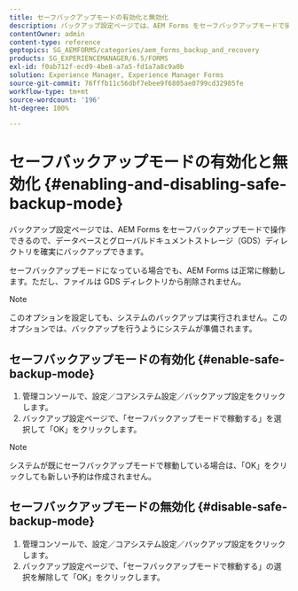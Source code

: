 ```yaml
---
title: セーフバックアップモードの有効化と無効化
description: バックアップ設定ページでは、AEM Forms をセーフバックアップモードで操作できるので、データベースとグローバルドキュメントストレージ（GDS）ディレクトリを確実にバックアップできます。セーフバックアップモードを有効化および無効化する方法について説明します。
contentOwner: admin
content-type: reference
geptopics: SG_AEMFORMS/categories/aem_forms_backup_and_recovery
products: SG_EXPERIENCEMANAGER/6.5/FORMS
exl-id: f0ab712f-ecd9-4be8-a7a5-fd1a7a8c9a0b
solution: Experience Manager, Experience Manager Forms
source-git-commit: 76fffb11c56dbf7ebee9f6805ae0799cd32985fe
workflow-type: tm+mt
source-wordcount: '196'
ht-degree: 100%

---
```


# セーフバックアップモードの有効化と無効化 {#enabling-and-disabling-safe-backup-mode}

バックアップ設定ページでは、AEM Forms をセーフバックアップモードで操作できるので、データベースとグローバルドキュメントストレージ（GDS）ディレクトリを確実にバックアップできます。

セーフバックアップモードになっている場合でも、AEM Forms は正常に稼動します。ただし、ファイルは GDS ディレクトリから削除されません。

>[!NOTE]
>
>このオプションを設定しても、システムのバックアップは実行されません。このオプションでは、バックアップを行うようにシステムが準備されます。

## セーフバックアップモードの有効化 {#enable-safe-backup-mode}

1. 管理コンソールで、設定／コアシステム設定／バックアップ設定をクリックします。
1. バックアップ設定ページで、「セーフバックアップモードで稼動する」を選択して「OK」をクリックします。

>[!NOTE]
>
>システムが既にセーフバックアップモードで稼動している場合は、「OK」をクリックしても新しい予約は作成されません。

## セーフバックアップモードの無効化 {#disable-safe-backup-mode}

1. 管理コンソールで、設定／コアシステム設定／バックアップ設定をクリックします。
1. バックアップ設定ページで、「セーフバックアップモードで稼動する」の選択を解除して「OK」をクリックします。
